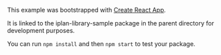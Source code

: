 This example was bootstrapped with [Create React App](https://github.com/facebook/create-react-app).

It is linked to the iplan-library-sample package in the parent directory for development purposes.

You can run `npm install` and then `npm start` to test your package.
